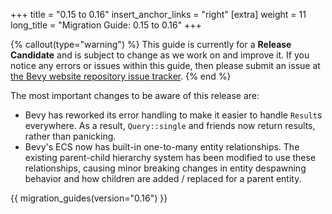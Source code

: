 +++
title = "0.15 to 0.16"
insert_anchor_links = "right"
[extra]
weight = 11
long_title = "Migration Guide: 0.15 to 0.16"
+++

{% callout(type="warning") %}
This guide is currently for a __Release Candidate__ and is subject to change as we work on and improve it. If you notice any errors or issues within this guide, then please submit an issue at [the Bevy website repository issue tracker](https://github.com/bevyengine/bevy-website/issues).
{% end %}

The most important changes to be aware of this release are:

- Bevy has reworked its error handling to make it easier to handle `Result`s everywhere. As a result, `Query::single` and friends now return results, rather than panicking.
- Bevy's ECS now has built-in one-to-many entity relationships. The existing parent-child hierarchy system has been modified to use these relationships, causing minor breaking changes in entity despawning behavior and how children are added / replaced for a parent entity.

{{ migration_guides(version="0.16") }}
